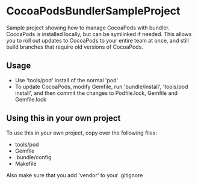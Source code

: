 CocoaPodsBundlerSampleProject
=============================

Sample project showing how to manage CocoaPods with bundler. CocoaPods is installed locally, but can be symlinked if needed. This allows you to roll out updates to CocoaPods to your entire team at once, and still build branches that require old versions of CocoaPods.

## Usage

* Use 'tools/pod' install of the normal 'pod'
* To update CocoaPods, modify Gemfile, run 'bundle/install', 'tools/pod install', and then commit the changes to Podfile.lock, Gemfile and Gemfile.lock

## Using this in your own project

To use this in your own project, copy over the following files:
* tools/pod
* Gemfile
* .bundle/config
* Makefile

Also make sure that you add 'vendor' to your .gitignore
